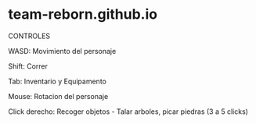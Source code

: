 # team-reborn.github.io
CONTROLES

WASD: Movimiento del personaje

Shift: Correr

Tab: Inventario y Equipamento

Mouse: Rotacion del personaje

Click derecho: Recoger objetos - Talar arboles, picar piedras (3 a 5 clicks)
